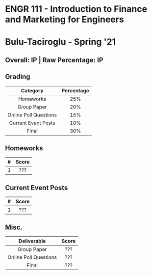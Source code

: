 # ENGR 111 - Introduction to Finance and Marketing for Engineers

# Bulu-Taciroglu - Spring '21

## Overall: IP | Raw Percentage: IP

## Grading

|       Category        | Percentage |
| :-------------------: | :--------: |
|       Homeworks       |    25%     |
|      Group Paper      |    20%     |
| Online Poll Questions |    15%     |
|  Current Event Posts  |    10%     |
|         Final         |    30%     |

## Homeworks

|  #   | Score |
| :--: | :---: |
|  1   |  ???  |

## Current Event Posts

|  #   | Score |
| :--: | :---: |
|  1   |  ???  |

## Misc.

|      Deliverable      | Score |
| :-------------------: | :---: |
|      Group Paper      |  ???  |
| Online Poll Questions |  ???  |
|         Final         |  ???  |

